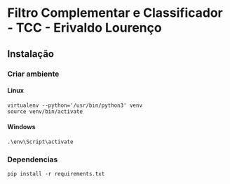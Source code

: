 # Filtro Complementar e Classificador - TCC - Erivaldo Lourenço

## Instalação

### Criar ambiente
#### Linux
    virtualenv --python='/usr/bin/python3' venv
    source venv/bin/activate
#### Windows
    .\env\Script\activate
### Dependencias
    pip install -r requirements.txt